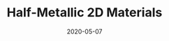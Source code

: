 ---
title: Half-Metallic 2D Materials
layout: default
modal-id: 6
date: 2020-05-07
img: half-metals.png
alt: image-alt
project-date: April 2017
action: <a href="https://pubs.acs.org/doi/abs/10.1021/acs.nanolett.7b01367">Read the paper</a> (Requires journal subscription)
category: Miscellaneous
description: Through a systematic search of all layered bulk compounds combined with density functional calculations employing hybrid exchange-correlation functionals, we predict a family of three magnetic two-dimensional (2D) materials with half-metallic band structures. The 2D materials, FeCl2, FeBr2, and FeI2, are all sufficiently stable to be exfoliated from bulk layered compounds. The Fe2+ ions in these materials are in a high-spin octahedral d6 configuration leading to a large magnetic moment of 4 μB. Calculations of the magnetic anisotropy show an easy-plane for the magnetic moment. A classical XY model with nearest neighbor coupling estimates critical temperatures, Tc, for the Berezinskii–Kosterlitz–Thouless transition ranging from 122 K for FeI2 to 210 K for FeBr2. The quantum confinement of these 2D materials results in unusually large spin gaps, ranging from 4.0 eV for FeI2 to 6.4 eV for FeCl2, which should defend against spin current leakage even at small device length scales. Their purely spin-polarized currents and dispersive interlayer interactions should make these materials useful for 2D spin valves and other spintronic applications.
---